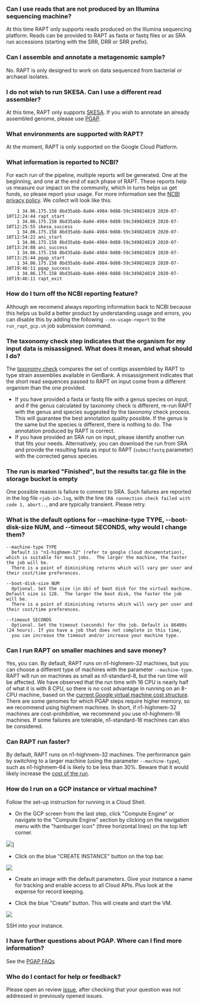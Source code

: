 ### Can I use reads that are not produced by an Illumina sequencing machine?
At this time RAPT only supports reads produced on the Illumina sequencing platform. Reads can be provided to RAPT as fasta or fastq files or as SRA run accessions (starting with the SRR, DRR or SRR prefix).

### Can I assemble and annotate a metagenomic sample?
No. RAPT is only designed to work on data sequenced from bacterial or archaeal isolates. 

### I do not wish to run SKESA. Can I use a different read assembler?
At this time, RAPT only supports [SKESA](https://www.ncbi.nlm.nih.gov/pubmed/30286803). If you wish to annotate an already assembled genome, please use [PGAP](https://github.com/ncbi/pgap).

### What environments are supported with RAPT?
At the moment, RAPT is only supported on the Google Cloud Platform.

### What information is reported to NCBI?
For each run of the pipeline, multiple reports will be generated. One at the beginning, and one at the end of each phase of RAPT. These reports help us measure our impact on the community, which in turns helps us get funds, so please report your usage. For more information see the [NCBI privacy policy](https://www.ncbi.nlm.nih.gov/home/about/policies.shtml).  We collect will look like this:

        1 34.86.175.158 8bd35abb-8a04-4984-9d88-59c349824819 2020-07-10T12:24:44 rapt_start 
        1 34.86.175.158 8bd35abb-8a04-4984-9d88-59c349824819 2020-07-10T12:25:55 skesa_success
        1 34.86.175.158 8bd35abb-8a04-4984-9d88-59c349824819 2020-07-10T12:54:22 ani_start 
        1 34.86.175.158 8bd35abb-8a04-4984-9d88-59c349824819 2020-07-10T13:24:88 ani_success
        1 34.86.175.158 8bd35abb-8a04-4984-9d88-59c349824819 2020-07-10T13:25:44 pgap_start
        1 34.86.175.158 8bd35abb-8a04-4984-9d88-59c349824819 2020-07-10T19:46:11 pgap_success
        1 34.86.175.158 8bd35abb-8a04-4984-9d88-59c349824819 2020-07-10T19:46:11 rapt_exit

### How do I turn off the NCBI reporting feature?
Although we recomend always reporting information back to NCBI because this helps us build a better product by understanding usage and errors, you can disable this by adding the following ```--no-usage-report``` to the ```run_rapt_gcp.sh``` job submission command.

### The taxonomy check step indicates that the organism for my input data is misassigned. What does it mean, and what should I do?
The [taxonomy check](https://www.ncbi.nlm.nih.gov/pmc/articles/PMC6978984/) compares the set of contigs assembled by RAPT to type strain assemblies available in GenBank. A misassignment indicates that the short read sequences passed to RAPT on input come from a different organism than the one provided. 
 - If you have provided a fasta or fastq file with a genus species on input, and if the genus calculated by taxonomy check is different, re-run RAPT with the genus and species suggested by the taxonomy check process. This will guarantee the best annotation quality possible. If the genus is the same but the species is different, there is nothing to do. The annotation produced by RAPT is correct.
- If you have provided an SRA run on input, please identify another run that fits your needs. Alternatively, you can download the run from SRA and provide the resulting fasta as input to RAPT (```submitfastq``` parameter) with the corrected genus species.   

### The run is marked "Finished", but the results tar.gz file in the storage bucket is empty
One possible reason is failure to connect to SRA. Such failures are reported in the log file ```<job-id>.log```, with the line ```SRA connection check failed with code 1, abort..```, and are typically transient. Please retry.

### What is the default options for --machine-type TYPE, --boot-disk-size NUM, and --timeout SECONDS, why would I change them?

    --machine-type TYPE
      Default is "n1-highmem-32" (refer to google cloud documentation), which is suitable for most jobs.  The larger the machine, the faster the job will be. 
      There is a point of diminishing returns which will vary per user and their cost/time preferences.

    --boot-disk-size NUM
      Optional. Set the size (in Gb) of boot disk for the virtual machine. Default size is 128.  The larger the boot disk, the faster the job will be. 
      There is a point of diminishing returns which will vary per user and their cost/time preferences.

    --timeout SECONDS
      Optional. Set the timeout (seconds) for the job. Default is 86400s (24 hours). If you have a job that does not complete in this time, 
      you can increase the timeout and/or increase your machine type.
      
      
### Can I run RAPT on smaller machines and save money?
Yes, you can. By default, RAPT runs on n1-highmem-32 machines, but you can choose a different type of machines with the parameter ```--machine-type```. RAPT will run on machines as small as n1-standard-8, but the run time will be affected. We have observed that the run time with 16 CPU is nearly half of what it is with 8 CPU, so there is no cost advantage in running on an 8-CPU machine, based on the [current Google virtual machine cost structure](https://cloud.google.com/compute/vm-instance-pricing). There are some genomes for which PGAP steps require higher memory, so we recommend using highmem machines. In short, if n1-highmem-32 machines are cost-prohibitive, we recommend you use n1-highmem-16 machines. If some failures are tolerable, n1-standard-16 machines can also be considered. 

### Can RAPT run faster?
By default, RAPT runs on n1-highmem-32 machines. The performance gain by switching to a larger machine (using the parameter ```--machine-type```), such as n1-highmem-64 is likely to be less than 30%. Beware that it would likely increase the [cost of the run](https://cloud.google.com/compute/vm-instance-pricing).

### How do I run on a GCP instance or virtual machine?
Follow the set-up instruction for running in a Cloud Shell. 
 
- On the GCP screen from the last step, click &quot;Compute Engine&quot; or navigate to the &quot;Compute Engine&quot; section by clicking on the navigation menu with the &quot;hamburger icon&quot; (three horizontal lines) on the top left corner.  

 ![](compute.png)]
- Click on the blue &quot;CREATE INSTANCE&quot; button on the top bar.  

 ![](instance.png)


- Create an image with the default parameters. Give your instance a name for tracking and enable access to all Cloud APIs. Plus look at the expense for record keeping.

- Click the blue &quot;Create&quot; button. This will create and start the VM.  

 ![](instance-paramerters.png) 
 
SSH into your instance.


### I have further questions about PGAP. Where can I find more information?
See the [PGAP FAQs](https://github.com/ncbi/pgap/wiki/FAQ)

### Who do I contact for help or feedback?
Please open an review [issue](https://github.com/ncbi/rapt/issues), after checking that your question was not addressed in previously opened issues.
